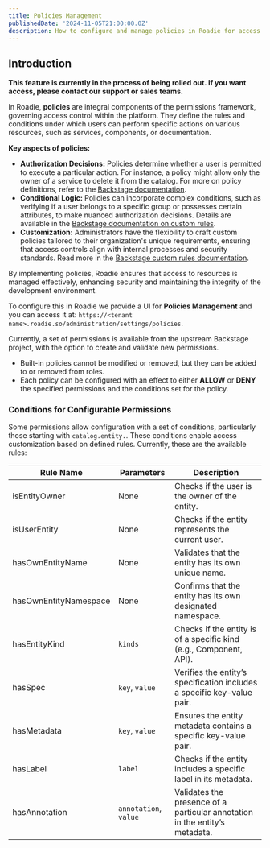```yaml
---
title: Policies Management
publishedDate: '2024-11-05T21:00:00.0Z'
description: How to configure and manage policies in Roadie for access control.
---
```


## Introduction

**This feature is currently in the process of being rolled out. If you want access, please contact our support or sales teams.**

In Roadie, **policies** are integral components of the permissions framework, governing access control within the platform. They define the rules and conditions under which users can perform specific actions on various resources, such as services, components, or documentation.

**Key aspects of policies:**

- **Authorization Decisions:** Policies determine whether a user is permitted to execute a particular action. For instance, a policy might allow only the owner of a service to delete it from the catalog. For more on policy definitions, refer to the [Backstage documentation](https://backstage.io/docs/permissions/writing-a-policy/).
- **Conditional Logic:** Policies can incorporate complex conditions, such as verifying if a user belongs to a specific group or possesses certain attributes, to make nuanced authorization decisions. Details are available in the [Backstage documentation on custom rules](https://backstage.io/docs/permissions/custom-rules/).
- **Customization:** Administrators have the flexibility to craft custom policies tailored to their organization's unique requirements, ensuring that access controls align with internal processes and security standards. Read more in the [Backstage custom rules documentation](https://backstage.io/docs/permissions/custom-rules/).

By implementing policies, Roadie ensures that access to resources is managed effectively, enhancing security and maintaining the integrity of the development environment.

To configure this in Roadie we provide a UI for **Policies Management** and you can access it at: `https://<tenant name>.roadie.so/administration/settings/policies`.

Currently, a set of permissions is available from the upstream Backstage project, with the option to create and validate new permissions.

- Built-in policies cannot be modified or removed, but they can be added to or removed from roles.
- Each policy can be configured with an effect to either **ALLOW** or **DENY** the specified permissions and the conditions set for the policy.

### Conditions for Configurable Permissions

Some permissions allow configuration with a set of conditions, particularly those starting with `catalog.entity.`. These conditions enable access customization based on defined rules. Currently, these are the available rules:

| Rule Name             | Parameters            | Description                                                                 |
| --------------------- | --------------------- | --------------------------------------------------------------------------- |
| isEntityOwner         | None                  | Checks if the user is the owner of the entity.                              |
| isUserEntity          | None                  | Checks if the entity represents the current user.                           |
| hasOwnEntityName      | None                  | Validates that the entity has its own unique name.                          |
| hasOwnEntityNamespace | None                  | Confirms that the entity has its own designated namespace.                  |
| hasEntityKind         | `kinds`               | Checks if the entity is of a specific kind (e.g., Component, API).          |
| hasSpec               | `key`, `value`        | Verifies the entity’s specification includes a specific key-value pair.     |
| hasMetadata           | `key`, `value`        | Ensures the entity metadata contains a specific key-value pair.             |
| hasLabel              | `label`               | Checks if the entity includes a specific label in its metadata.             |
| hasAnnotation         | `annotation`, `value` | Validates the presence of a particular annotation in the entity’s metadata. |
